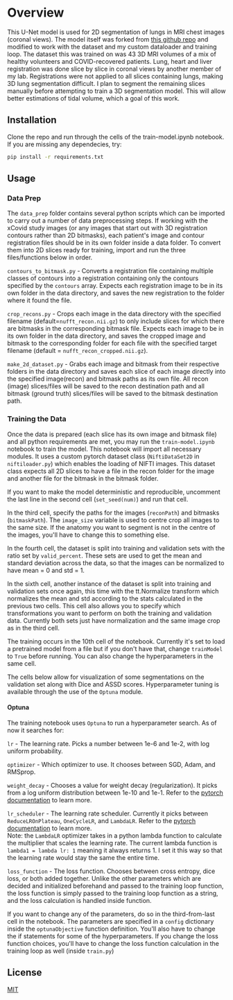 # Overview

This U-Net model is used for 2D segmentation of lungs in MRI chest images (coronal views). The model itself was forked from [this github repo](https://github.com/milesial/Pytorch-UNet) and modified to work with the dataset and my custom dataloader and training loop. The dataset this was trained on was 43 3D MRI volumes of a mix of healthy volunteers and COVID-recovered patients. Lung, heart and liver registration was done slice by slice in coronal views by another member of my lab. Registrations were not applied to all slices containing lungs, making 3D lung segmentation difficult. I plan to segment the remaining slices manually before attempting to train a 3D segmentation model. This will allow better estimations of tidal volume, which a goal of this work.

## Installation

Clone the repo and run through the cells of the train-model.ipynb notebook. If you are missing any dependecies, try:

```bash
pip install -r requirements.txt
```



## Usage

### Data Prep

The `data_prep` folder contains several python scripts which can be imported to carry out a number of data preprocessing steps. If working with the xCovid study images (or any images that start out with 3D registration contours rather than 2D bitmasks), each patient's image and contour registration files should be in its own folder inside a data folder. To convert them into 2D slices ready for training, import and run the three files/functions below in order.

`contours_to_bitmask.py` - Converts a registration file containing multiple classes of contours into a registration containing only the contours specified by the `contours` array. Expects each registration image to be in its own folder in the data directory, and saves the new registration to the folder where it found the file.

`crop_recons.py` - Crops each image in the data directory with the specified filename (default=`nufft_recon.nii.gz`) to only include slices for which there are bitmasks in the corresponding bitmask file. Expects each image to be in its own folder in the data directory, and saves the cropped image and bitmask to the corresponding folder for each file with the specified target filename (default = `nufft_recon_cropped.nii.gz`).

`make_2d_dataset.py` - Grabs each image and bitmask from their respective folders in the data directory and saves each slice of each image directly into the specified image(recon) and bitmask paths as its own file. All recon (image) slices/files will be saved to the recon destination path and all bitmask (ground truth) slices/files will be saved to the bitmask destination path.

### Training the Data

Once the data is prepared (each slice has its own image and bitmask file) and all python requirements are met, you may run the `train-model.ipynb` notebook to train the model. This notebook will import all necessary modules. It uses a custom pytorch dataset class (`NiftiDataSet2D` in `niftiloader.py`) which enables the loading of NIFTI images. This dataset class expects all 2D slices to have a file in the recon folder for the image and another file for the bitmask in the bitmask folder.

If you want to make the model deterministic and reproducible, uncomment the last line in the second cell (`set_seed(num)`) and run that cell. 

In the third cell, specify the paths for the images (`reconPath`) and bitmasks (`bitmaskPath`). The `image_size` variable is used to centre crop all images to the same size. If the anatomy you want to segment is not in the centre of the images, you'll have to change this to something else.

In the fourth cell, the dataset is split into training and validation sets with the ratio set by `valid_percent`. These sets are used to get the mean and standard deviation across the data, so that the images can be normalized to have mean = 0 and std = 1.

In the sixth cell, another instance of the dataset is split into training and validation sets once again, this time with the tt.Normalize transform which normalizes the mean and std according to the stats calculated in the previous two cells. This cell also allows you to specify which transformations you want to perform on both the training and validation data. Currently both sets just have normalization and the same image crop as in the third cell.

The training occurs in the 10th cell of the notebook. Currently it's set to load a pretrained model from a file but if you don't have that, change `trainModel` to `True` before running. You can also change the hyperparameters in the same cell.

The cells below allow for visualization of some segmentations on the validation set along with Dice and ASSD scores. Hyperparameter tuning is available through the use of the `Optuna` module.

#### Optuna

The training notebook uses `Optuna` to run a hyperparameter search. As of now it searches for:

`lr` - The learning rate. Picks a number between 1e-6 and 1e-2, with log uniform probability.  

`optimizer` - Which optimizer to use. It chooses between SGD, Adam, and RMSprop.

`weight_decay` - Chooses a value for weight decay (regularization). It picks from a log uniform distribution between 1e-10 and 1e-1. Refer to the [pytorch documentation](https://pytorch.org/docs/stable/optim.html) to learn more.

`lr_scheduler` - The learning rate scheduler. Currently it picks between `ReduceLROnPlateau`, `OneCycleLR`, and `LambdaLR`. Refer to the [pytorch documentation]() to learn more.  
Note: the `LambdaLR` optimizer takes in a python lambda function to calculate the multiplier that scales the learning rate. The current lambda function is `lambda1 = lambda lr: 1` meaning it always returns 1. I set it this way so that the learning rate would stay the same the entire time.  

`loss_function` - The loss function. Chooses between cross entropy, dice loss, or both added together. Unlike the other parameters which are decided and initialized beforehand and passed to the training loop function, the loss function is simply passed to the training loop function as a string, and the loss calculation is handled inside function.

If you want to change any of the parameters, do so in the third-from-last cell in the notebook. The parameters are specified in a `config` dictionary inside the `optunaObjective` function definition. You'll also have to change the if statements for some of the hyperparameters. If you change the loss function choices, you'll have to change the loss function calculation in the training loop as well (inside `train.py`)

## License
[MIT](https://choosealicense.com/licenses/mit/)